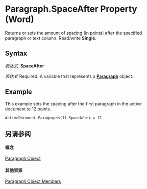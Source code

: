 
# Paragraph.SpaceAfter Property (Word)

Returns or sets the amount of spacing (in points) after the specified paragraph or text column. Read/write  **Single**.


## Syntax

 _表达式_. **SpaceAfter**

 _表达式_ Required. A variable that represents a **[Paragraph](0a704079-a082-4ab1-841b-fc0d49dd26d4.md)** object.


## Example

This example sets the spacing after the first paragraph in the active document to 12 points.


```
ActiveDocument.Paragraphs(1).SpaceAfter = 12
```


## 另请参阅


#### 概念


[Paragraph Object](0a704079-a082-4ab1-841b-fc0d49dd26d4.md)
#### 其他资源


[Paragraph Object Members](http://msdn.microsoft.com/library/e1fc5b91-e908-580e-ab72-898648a5c0c3%28Office.15%29.aspx)